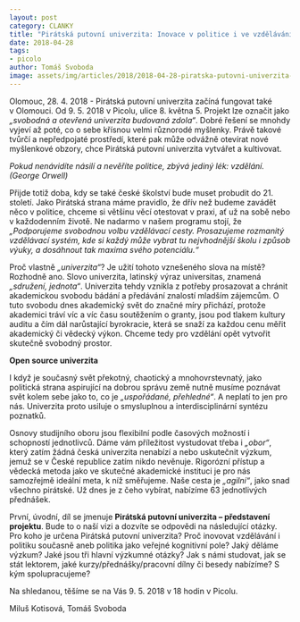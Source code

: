 ```yaml
---
layout: post
category: CLANKY
title: "Pirátská putovní univerzita: Inovace v politice i ve vzdělávání"
date: 2018-04-28
tags: 
- picolo
author: Tomáš Svoboda
image: assets/img/articles/2018/2018-04-28-piratska-putovni-univerzita-inovace-v-politice-i-ve-vzdelavani.jpg   #751x422 pixelu
---
```

Olomouc, 28. 4. 2018 - Pirátská putovní univerzita začíná fungovat také v Olomouci. Od 9. 5. 2018 v Picolu, ulice 8. května 5. Projekt lze označit jako *„svobodná a otevřená univerzita budovaná zdola“*. Dobré řešení se mnohdy vyjeví až poté, co o sebe křísnou velmi různorodé myšlenky. Právě takové tvůrčí a nepředpojaté prostředí, které pak může odvážně otevírat nové myšlenkové obzory, chce Pirátská putovní univerzita vytvářet a kultivovat.

*Pokud nenávidíte násilí a nevěříte politice, zbývá jediný lék: vzdělání. (George Orwell)*

Přijde totiž doba, kdy se také české školství bude muset probudit do 21. století. Jako Pirátská strana máme pravidlo, že dřív než budeme zavádět něco v politice, chceme si většinu věcí otestovat v praxi, ať už na sobě nebo v každodenním životě. Ne nadarmo v našem programu stojí, že *„Podporujeme svobodnou volbu vzdělávací cesty. Prosazujeme rozmanitý vzdělávací systém, kde si každý může vybrat tu nejvhodnější školu i způsob výuky, a dosáhnout tak maxima svého potenciálu.“*

Proč vlastně *„univerzita“*? Je užití tohoto vznešeného slova na místě? Rozhodně ano. Slovo univerzita, latinský výraz universitas, znamená *„sdružení, jednota“*. Univerzita tehdy vznikla z potřeby prosazovat a chránit akademickou svobodu bádání a předávání znalostí mladším zájemcům. O tuto svobodu dnes akademický svět do značné míry přichází, protože akademici tráví víc a víc času soutěžením o granty, jsou pod tlakem kultury auditu a čím dál narůstající byrokracie, která se snaží za každou cenu měřit akademický či vědecký výkon. Chceme tedy pro vzdělání opět vytvořit skutečně svobodný prostor.

**Open source univerzita**

I když je současný svět překotný, chaotický a mnohovrstevnatý, jako politická strana aspirující na dobrou správu země nutně musíme poznávat svět kolem sebe jako to, co je *„uspořádané, přehledné“*. A neplatí to jen pro nás. Univerzita proto usiluje o smysluplnou a interdisciplinární syntézu poznatků.

Osnovy studijního oboru jsou flexibilní podle časových možností i schopností jednotlivců. Dáme vám příležitost vystudovat třeba i *„obor“*, který zatím žádná česká univerzita nenabízí a nebo uskutečnit výzkum, jemuž se v České republice zatím nikdo nevěnuje. Rigorózní přístup a vědecká metoda jako ve skutečné akademické instituci je pro nás samozřejmě ideální meta, k níž směřujeme. Naše cesta je *„agilní“*, jako snad všechno pirátské. Už dnes je z čeho vybírat, nabízíme 63 jednotlivých přednášek.

První, úvodní, díl se jmenuje **Pirátská putovní univerzita – představení projektu**. Bude to o naší vizi a dozvíte se odpovědi na následující otázky. Pro koho je určena Pirátská putovní univerzita? Proč inovovat vzdělávání i politiku současně aneb politika jako veřejné kognitivní pole? Jaký děláme výzkum? Jaké jsou tři hlavní výzkumné otázky? Jak s námi studovat, jak se stát lektorem, jaké kurzy/přednášky/pracovní dílny či besedy nabízíme? S kým spolupracujeme?

Na shledanou, těšíme se na Vás 9. 5. 2018 v 18 hodin v Picolu.

Miluš Kotisová, Tomáš Svoboda
